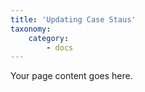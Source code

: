 ```yaml
---
title: 'Updating Case Staus'
taxonomy:
    category:
        - docs
---
```


Your page content goes here.